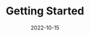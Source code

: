 ---
title: 'Getting Started'
date: '2022-10-15'
image: getting-started.png
excerpt: Lorem ipsum...
isFeatured: true
---